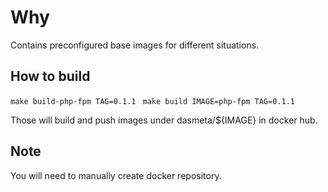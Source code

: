 # Why
Contains preconfigured base images for different situations.

## How to build
`make build-php-fpm TAG=0.1.1 `
`make build IMAGE=php-fpm TAG=0.1.1 `

Those will build and push images under dasmeta/${IMAGE} in docker hub.

## Note
You will need to manually create docker repository.
